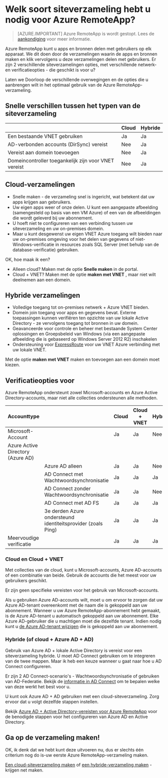 <properties 
    pageTitle="Welk soort siteverzameling hebt u nodig voor Azure RemoteApp? | Microsoft Azure" 
    description="Informatie over het typen van collecties met Azure RemoteApp beschikbaar." 
    services="remoteapp" 
    documentationCenter="" 
    authors="lizap" 
    manager="mbaldwin" />

<tags 
    ms.service="remoteapp" 
    ms.workload="compute" 
    ms.tgt_pltfrm="na" 
    ms.devlang="na" 
    ms.topic="article" 
    ms.date="08/15/2016" 
    ms.author="elizapo" />



# <a name="what-kind-of-collection-do-you-need-for-azure-remoteapp"></a>Welk soort siteverzameling hebt u nodig voor Azure RemoteApp?

> [AZURE.IMPORTANT]
> Azure RemoteApp is wordt gestopt. Lees de [aankondiging](https://go.microsoft.com/fwlink/?linkid=821148) voor meer informatie.

Azure RemoteApp kunt u apps en bronnen delen met gebruikers op elk apparaat. We dit doen door de verzamelingen waarin de apps en bronnen maken en klik vervolgens u deze verzamelingen delen met gebruikers. Er zijn 2 verschillende siteverzamelingen opties, met verschillende netwerk- en verificatieopties - die geschikt is voor u?

Laten we Doorloop de verschillende overwegingen en de opties die u aanbrengen wilt in het optimaal gebruik van de Azure RemoteApp-verzameling. 


## <a name="quick-differences-between-the-collection-types"></a>Snelle verschillen tussen het typen van de siteverzameling

|           | Cloud | Hybride |
|-----------|-------|--------|
|Een bestaande VNET gebruiken| Ja| Ja|
|AD-verbonden accounts (DirSync) vereist| Nee| Ja|
|Vereist aan domein toevoegen| Nee| Ja|
|Domeincontroller toegankelijk zijn voor VNET vereist| Nee| Ja|

## <a name="cloud-collections"></a>Cloud-verzamelingen
- Snelle maken - de verzameling snel is ingericht, wat betekent dat uw apps krijgen aan gebruikers.
- Uw eigen apps weer of onze delen. U kunt een aangepaste afbeelding (samengesteld op basis van een VM Azure) of een van de afbeeldingen die wordt geleverd bij uw abonnement.
- U hoeft niet te configureren van een verbinding tussen uw siteverzameling en uw on-premises domein.
- Maar u kunt desgewenst uw eigen VNET Azure toegang wilt bieden naar uw on-premises omgeving voor het delen van gegevens of niet-Windows-verificatie in resources zoals SQL Server (met behulp van de database-verificatie) gebruiken.


OK, hoe maak ik een?

- Alleen cloud? Maken met de optie **Snelle maken** in de portal.
- Cloud + VNET? Maken met de optie **maken met VNET** , maar niet wilt deelnemen aan een domein.

## <a name="hybrid-collections"></a>Hybride verzamelingen
- Volledige toegang tot on-premises netwerk + Azure VNET bieden.
- Domein join toegang voor apps en gegevens bevat. Externe toepassingen kunnen verifiëren ten opzichte van uw lokale Active Directory - ze vervolgens toegang tot bronnen in uw domein.
- Geavanceerde voor controle en beheer met bestaande System Center oplossingen en Groepsbeleid van Windows (via een aangepaste afbeelding die is gebaseerd op Windows Server 2012 R2) inschakelen
- Ondersteuning voor [ExpressRoute](https://azure.microsoft.com/services/expressroute/) voor uw VNET Azure verbinding met uw lokale VNET.

Met de optie **maken met VNET** maken en toevoegen aan een domein moet kiezen.

## <a name="authentication-options"></a>Verificatieopties voor
Azure RemoteApp ondersteunt zowel Microsoft-accounts en Azure Active Directory-accounts, maar niet alle collecties ondersteunen alle methoden. 

| Accounttype                      |                                                             | Cloud | Cloud + VNET | Hybride |
|-----------------------------------|-------------------------------------------------------------|-------|--------------|--------|
| Microsoft-Account                 |                                                             | Ja   | Ja          | Nee     |
| Azure Active Directory (Azure AD) |                                                             |       |              |        |
|                                   | Azure AD alleen                                               | Ja   | Ja          | Nee     |
|                                   | AD Connect met Wachtwoordsynchronisatie                               | Ja   | Ja          | Ja    |
|                                   | AD Connect zonder Wachtwoordsynchronisatie                            | Ja   | Ja          | Nee     |
|                                   | AD Connect met AD FS                                       | Ja   | Ja          | Ja    |
|                                   | 3e derden Azure ondersteund identiteitsprovider (zoals Ping) | Ja   | Ja          | Ja    |
| Meervoudige verificatie       |                                                             | Ja   | Ja          | Ja    |



### <a name="cloud-and-cloud--vnet"></a>Cloud en Cloud + VNET 
Met collecties van de cloud, kunt u Microsoft-accounts, Azure AD-accounts of een combinatie van beide. Gebruik de accounts die het meest voor uw gebruikers geschikt.

Er zijn geen specifieke vereisten voor het gebruik van Microsoft-accounts. 

Als u gebruiken Azure AD-accounts wilt, moet u om ervoor te zorgen dat uw Azure AD-tenant overeenkomt met de naam die is gekoppeld aan uw abonnement. Wanneer u uw Azure RemoteApp-abonnement hebt gemaakt, is de Azure AD-tenant u automatisch gekoppeld aan uw abonnement. Elke Azure AD-gebruiker die u machtigen moet die dezelfde tenant. Indien nodig kunt u [de Azure AD-tenant wijzigen](remoteapp-changetenant.md) die is gekoppeld aan uw abonnement.
 
### <a name="hybrid-or-cloud--azure-ad--ad"></a>Hybride (of cloud + Azure AD + AD)

Gebruik van Azure AD + lokale Active Directory is vereist voor een siteverzameling hybride. U moet AD Connect gebruiken om te integreren van de twee mappen. Maar ik heb een keuze wanneer u gaat naar hoe u AD Connect configureren. 

Er zijn 2 AD Connect-scenario's - Wachtwoordsynchronisatie of gebruiken van AD-Federatie. Bekijk de [informatie in AD Connect](../active-directory/active-directory-aadconnect.md) om te bepalen welke van deze werkt het best voor u.

U kunt ook Azure AD + AD gebruiken met een cloud-siteverzameling. Zorg ervoor dat u volgt dezelfde stappen instellen.

Bekijk [Azure AD + Active Directory-vereisten voor Azure RemoteApp](remoteapp-ad.md) voor de benodigde stappen voor het configureren van Azure AD en Active Directory.

## <a name="go-create-your-collection"></a>Ga op de verzameling maken!
OK, ik denk dat we hebt kunt deze uitvoeren nu, dus er slechts één criterium nog do is-uw eerste Azure RemoteApp-verzameling maken.

[Een cloud-siteverzameling maken](remoteapp-create-cloud-deployment.md) of [een hybride-verzameling maken](remoteapp-create-hybrid-deployment.md) - krijgen net maken.
